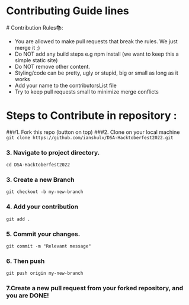 <h1>Contributing Guide lines</h1>
# Contribution Rules📚:

- You are allowed to make pull requests that break the rules. We just merge it ;)
- Do NOT add any build steps e.g npm install (we want to keep this a simple static site)
- Do NOT remove other content.
- Styling/code can be pretty, ugly or stupid, big or small as long as it works
- Add your name to the contributorsList file
- Try to keep pull requests small to minimize merge conflicts



# Steps to Contribute in repository :

###1. Fork this repo (button on top)
###2. Clone on your local machine<br>
`git clone https://github.com/ianshulx/DSA-Hacktoberfest2022.git`

### 3. Navigate to project directory.
`cd DSA-Hacktoberfest2022`
### 3. Create a new Branch
`git checkout -b my-new-branch`
### 4. Add your contribution
`git add .`
### 5. Commit your changes.
`git commit -m "Relevant message"`
### 6. Then push
`git push origin my-new-branch`<br>
### 7.Create a new pull request from your forked repository, and you are DONE!

